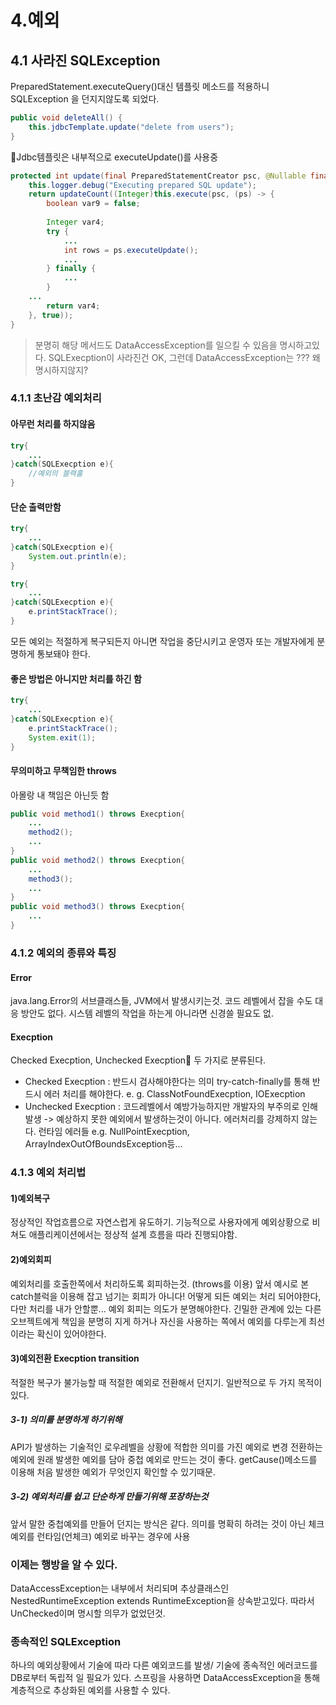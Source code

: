 # 4.예외
## 4.1 사라진 SQLException
PreparedStatement.executeQuery()대신 템플릿 메소드를 적용하니 SQLException 을 던지지않도록 되었다.
```java
public void deleteAll() {  
    this.jdbcTemplate.update("delete from users");  
}
```
Jdbc템플릿은 내부적으로 executeUpdate()를 사용중
```java
protected int update(final PreparedStatementCreator psc, @Nullable final PreparedStatementSetter pss) throws DataAccessException {  
    this.logger.debug("Executing prepared SQL update");  
    return updateCount((Integer)this.execute(psc, (ps) -> {  
        boolean var9 = false;  
  
        Integer var4;  
        try {  
            ...
            int rows = ps.executeUpdate();  
            ...
        } finally {  
	        ...
        }  
	...
        return var4;  
    }, true));  
}
```
> 분명히 해당 메서드도 DataAccessException를 일으킬 수 있음을 명시하고있다.
> SQLExecption이 사라진건 OK, 그런데 DataAccessException는 ???
> 왜 명시하지않지?
### 4.1.1 초난감 예외처리
#### 아무런 처리를 하지않음
```java
try{
	...
}catch(SQLExecption e){
	//예외의 블랙홀
}
```
#### 단순 출력만함
```java
try{
	...
}catch(SQLExecption e){
	System.out.println(e);
}
```
```java
try{
	...
}catch(SQLExecption e){
	e.printStackTrace();
}
```
모든 예외는 적절하게 복구되든지 아니면 작업을 중단시키고 운영자 또는 개발자에게 분명하게 통보돼야 한다.
#### 좋은 방법은 아니지만 처리를 하긴 함
```java
try{
	...
}catch(SQLExecption e){
	e.printStackTrace();
	System.exit(1);
}
```
#### 무의미하고 무책임한 throws
아몰랑 내 책임은 아닌듯 함
```java
public void method1() throws Execption{
	...
	method2();
	...
}
public void method2() throws Execption{
	...
	method3();
	...
}
public void method3() throws Execption{
	...
}
```
### 4.1.2 예외의 종류와 특징
#### Error
java.lang.Error의 서브클래스들, JVM에서 발생시키는것.
코드 레벨에서 잡을 수도 대응 방안도 없다.
시스템 레벨의 작업을 하는게 아니라면 신경쓸 필요도 없.
#### Execption
Checked Execption, Unchecked Execption 두 가지로 분류된다.
- Checked Execption :
  반드시 검사해야한다는 의미 try-catch-finally를 통해 반드시 에러 처리를 해야한다.
  e. g. ClassNotFoundExecption, IOExecption
- Unchecked Execption :
  코드레벨에서 예방가능하지만 개발자의 부주의로 인해 발생 -> 예상하지 못한 예외에서 발생하는것이 아니다.
  에러처리를 강제하지 않는다.
  런타임 에러들
  e.g. NullPointExecption, ArrayIndexOutOfBoundsException등...
### 4.1.3 예외 처리법
#### 1)예외복구
정상적인 작업흐름으로 자연스럽게 유도하기.
기능적으로 사용자에게 예외상황으로 비쳐도 애플리케이션에서는 정상적 설계 흐름을 따라 진행되야함.
#### 2)예외회피
예외처리를 호출한쪽에서 처리하도록 회피하는것. (throws를 이용)
앞서 예시로 본 catch블럭을 이용해 잡고 넘기는 회피가 아니다!
어떻게 되든 예외는 처리 되어야한다, 다만 처리를 내가 안할뿐...
예외 회피는 의도가 분명해야한다. 긴밀한 관계에 있는 다른 오브젝트에게 책임을 분명히 지게 하거나 자신을 사용하는 쪽에서 예외를 다루는게 최선이라는 확신이 있어야한다.
#### 3)예외전환 Execption transition
적절한 복구가 불가능할 때 적절한 예외로 전환해서 던지기.
일반적으로 두 가지 목적이 있다.
##### 3-1) 의미를 분명하게 하기위해
 API가 발생하는 기술적인 로우레벨을 상황에 적합한 의미를 가진 예외로 변경
전환하는 예외에 원래 발생한 예외를 담아 중첩 예외로 만드는 것이 좋다.
getCause()메소드를 이용해 처음 발생한 예외가 무엇인지 확인할 수 있기때문.
##### 3-2) 예외처리를 쉽고 단순하게 만들기위해 포장하는것
앞서 말한 중첩예외를 만들어 던지는 방식은 같다.
의미를 명확히 하려는 것이 아닌 체크 예외를 런타임(언체크) 예외로 바꾸는 경우에 사용

### 이제는 행방을 알 수 있다.
DataAccessException는 내부에서 처리되며 추상클래스인 NestedRuntimeException extends RuntimeException을 상속받고있다.
따라서 UnChecked이며 명시할 의무가 없었던것.

### 종속적인 SQLException
하나의 예외상황에서 기술에 따라 다른 예외코드를 발생/
기술에 종속적인 에러코드를 DB로부터 독립적 일 필요가 있다.
스프링을 사용하면 DataAccessException을 통해 계층적으로 추상화된 예외를 사용할 수 있다.
